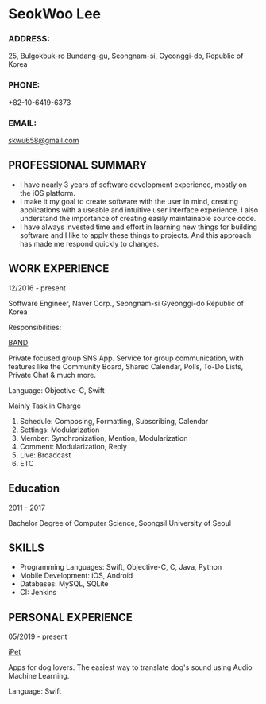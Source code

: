 # SeokWoo Lee

### ADDRESS:

25, Bulgokbuk-ro Bundang-gu, Seongnam-si, Gyeonggi-do, Republic of Korea

### PHONE:

+82-10-6419-6373

### EMAIL:

[skwu658@gmail.com](mailto:skwu658@gmail.com)

## PROFESSIONAL SUMMARY

- I have nearly 3 years of software development experience, mostly on the iOS platform.
- I make it my goal to create software with the user in mind, creating applications with a useable and intuitive user interface experience. I also understand the importance of creating easily maintainable source code.
- I have always invested time and effort in learning new things for building software and I like to apply these things to projects. And this approach has made me respond quickly to changes.

## WORK EXPERIENCE

12/2016 - present

Software Engineer, Naver Corp., Seongnam-si Gyeonggi-do Republic of Korea

Responsibilities:

[](https://www.notion.so/18055ea8ae9b4f52aa3751fb6259176d#e915153d92ce4ba78c2f1555ce1175b3)

[BAND](https://apps.apple.com/kr/app/band-app-for-all-groups/id542613198?l=en)

Private focused group SNS App. Service for group communication, with features like the Community Board, Shared Calendar, Polls, To-Do Lists, Private Chat & much more.

Language: Objective-C, Swift

Mainly Task in Charge

1. Schedule: Composing, Formatting, Subscribing, Calendar
2. Settings: Modularization
3. Member: Synchronization, Mention, Modularization
4. Comment: Modularization, Reply
5. Live: Broadcast
6. ETC

## Education

2011 - 2017

Bachelor Degree of Computer Science, Soongsil University of Seoul

## SKILLS

- Programming Languages: Swift, Objective-C, C, Java, Python
- Mobile Development: iOS, Android
- Databases: MySQL, SQLite
- CI: Jenkins

## PERSONAL EXPERIENCE

05/2019 - present

[](https://www.notion.so/18055ea8ae9b4f52aa3751fb6259176d#2509c68179a4403984cd09317b999ff8)

[iPet](https://apps.apple.com/kr/app/ipet-uk/id1463256910?l=en)

Apps for dog lovers. The easiest way to translate dog's sound using Audio Machine Learning.

Language: Swift
